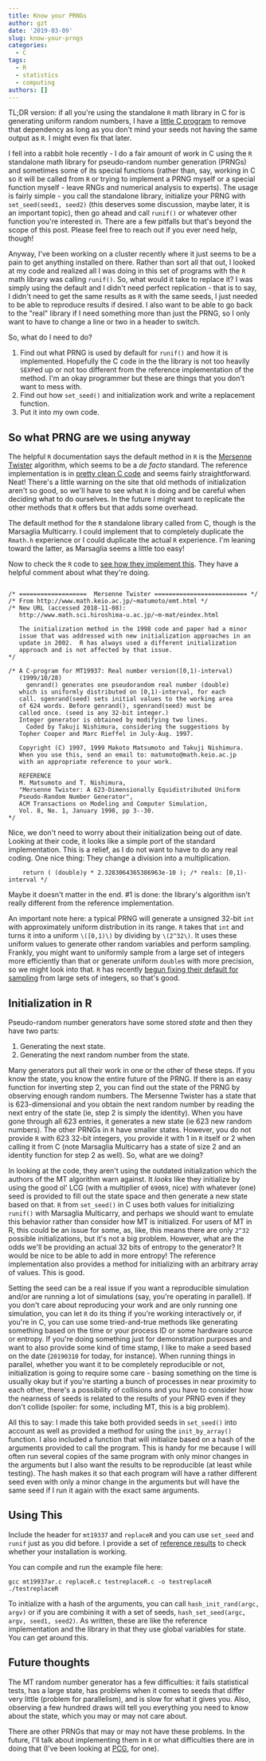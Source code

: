 ```yaml
---
title: Know your PRNGs
author: gzt
date: '2019-03-09'
slug: know-your-prngs
categories:
  - C
tags:
  - R
  - statistics
  - computing
authors: []
---
```


TL;DR version: if all you're using the standalone `R` math library in C for is generating uniform
random numbers, I have a [little C program](https://github.com/gzt/replaceR) to remove 
that dependency as long as you don't mind your seeds not having the same output as `R`. I might
even fix that later.

I fell into a rabbit hole recently - I do a fair amount of work in C using the `R` standalone math
library for pseudo-random number generation (PRNGs) and sometimes some of its special functions
(rather than, say, working in C so it will be called from `R` or trying to implement a PRNG 
myself or a special function myself - leave RNGs and numerical analysis to experts). The usage is 
fairly simple - you call the standalone library, initialize your PRNG with `set_seed(seed1, seed2)`
 (this deserves some discussion, maybe later, it is an important topic), 
 then go ahead and call `runif()` or whatever other function you're interested in. 
 There are a few pitfalls but that's beyond the scope of this 
 post. Please feel free to reach out if you ever need help, though!

Anyway, I've been working on a cluster recently where it just seems to be a pain to get anything
installed on there. Rather than sort all that out, I looked at my code and realized all I was 
doing in this set of programs with the `R` math library was calling `runif()`. So, what would it
take to replace it? I was simply using the default and I didn't need perfect replication - 
that is to say, I didn't need to get the same results as `R` with the same seeds, I just needed
to be able to reproduce results if desired. I also want to be able to go back to the "real"
library if I need something more than just the PRNG, so I only want to have to change a line 
or two in a header to switch.

So, what do I need to do?

1. Find out what PRNG is used by default for `runif()` and how it is implemented. Hopefully
the C code in the the library is not too heavily `SEXP`ed up or not too different from the 
reference implementation of the method. I'm an okay programmer but these are things that you
don't want to mess with.
2. Find out how `set_seed()` and initialization work and write a replacement function.
3. Put it into my own code.


## So what PRNG are we using anyway

The helpful `R` documentation says the default method in `R` is the 
[Mersenne Twister](http://www.math.sci.hiroshima-u.ac.jp/~m-mat/MT/MT2002/emt19937ar.html) 
algorithm, which seems to be a *de facto* standard. The reference implementation is in 
[pretty clean C code](http://www.math.sci.hiroshima-u.ac.jp/~m-mat/MT/MT2002/CODES/mt19937ar.c) and seems fairly straightforward. Neat! There's a little warning on the site that
old methods of initialization aren't so good, so we'll have to see what `R` is doing and
be careful when deciding what to do ourselves. In the future I might want to replicate the
other methods that `R` offers but that adds some overhead.

The default method for the `R` standalone library called from C, though is the Marsaglia Multicarry.
I could implement that to completely duplicate the `Rmath.h` experience or I could duplicate the
actual `R` experience. I'm leaning toward the latter, as Marsaglia seems a little too easy!

Now to check the `R` code to [see how they implement this](https://svn.r-project.org/R/trunk/src/main/RNG.c).
They have a helpful comment about what they're doing.

```

/* ===================  Mersenne Twister ========================== */
/* From http://www.math.keio.ac.jp/~matumoto/emt.html */
/* New URL (accessed 2018-11-08):
   http://www.math.sci.hiroshima-u.ac.jp/~m-mat/eindex.html

   The initialization method in the 1998 code and paper had a minor
   issue that was addressed with new initialization approaches in an
   update in 2002.  R has always used a different initialization
   approach and is not affected by that issue.
*/

/* A C-program for MT19937: Real number version([0,1)-interval)
   (1999/10/28)
     genrand() generates one pseudorandom real number (double)
   which is uniformly distributed on [0,1)-interval, for each
   call. sgenrand(seed) sets initial values to the working area
   of 624 words. Before genrand(), sgenrand(seed) must be
   called once. (seed is any 32-bit integer.)
   Integer generator is obtained by modifying two lines.
     Coded by Takuji Nishimura, considering the suggestions by
   Topher Cooper and Marc Rieffel in July-Aug. 1997.

   Copyright (C) 1997, 1999 Makoto Matsumoto and Takuji Nishimura.
   When you use this, send an email to: matumoto@math.keio.ac.jp
   with an appropriate reference to your work.

   REFERENCE
   M. Matsumoto and T. Nishimura,
   "Mersenne Twister: A 623-Dimensionally Equidistributed Uniform
   Pseudo-Random Number Generator",
   ACM Transactions on Modeling and Computer Simulation,
   Vol. 8, No. 1, January 1998, pp 3--30.
*/
```

Nice, we don't need to worry about their initialization being out of date. 
Looking at their code, it looks like a simple port of the standard implementation. 
This is a relief, as I do not want to have to do any real coding. One nice thing:
They change a division into a multiplication.

```
    return ( (double)y * 2.3283064365386963e-10 ); /* reals: [0,1)-interval */
```
Maybe it doesn't matter in the end. #1 is done: the library's algorithm isn't really 
different from the reference implementation.

An important note here: a typical PRNG will generate a unsigned 32-bit `int` with approximately
uniform distribution in its range. `R` takes that `int` and turns it into a uniform `\([0,1)\)` by 
dividing by `\(2^32\)`. It uses these uniform values to generate other random variables and perform
sampling. Frankly, you might want to uniformly sample from a large set of integers more 
efficiently than that or generate uniform `double`s with more precision, so we might look into 
that. `R` has recently [begun fixing their default for sampling](http://r.789695.n4.nabble.com/Bias-in-R-s-random-integers-td4752563.html) 
from large sets of integers, so that's good.

## Initialization in R 

Pseudo-random number generators have some stored *state* and then they have two parts: 

1. Generating the next state.
2. Generating the next random number from the state.

Many generators put all their work in one or the other of these steps. If you know the state,
you know the entire future of the PRNG. If there is an easy function for inverting step 2,
you can find out the state of the PRNG by observing enough random numbers.
The Mersenne Twister has a state that is 623-dimensional and you obtain the next random number 
by reading the next entry of the state (ie, step 2 is simply the identity). 
When you have gone through all 623 entries, it 
generates a new state (ie 623 new random numbers). The other PRNGs in `R` have smaller states.
However, you do not provide `R` with 623 32-bit integers, you provide it with 1 in `R` 
itself or 2 when calling it from C (note Marsaglia Multicarry has a state of size 2 and an identity function 
for step 2 as well). So, what are we doing?

In looking at the code, they aren't using the outdated initialization which the authors
of the MT algorithm warn against. It *looks* like they initialize by using the good ol' 
LCG (with a multiplier of `69069`, nice) with whatever (one) seed is provided to fill out 
the state space and then generate a new state based on that. 
`R` from `set_seed()` in C uses both values for initializing `runif()` with Marsaglia Multicarry,
and perhaps we should want to emulate this behavior rather than consider how MT is initialized.
For users of MT in R, this could be an issue for some, as, like, 
this means there are only `2^32` possible initializations, but it's not a big problem.
However, what are the odds we'll be providing an actual 32 bits of entropy to the generator?
It would be nice to be able to add in more entropy! The reference implementation also provides
a method for initializing with an arbitrary array of values. This is good.

Setting the seed can be a real issue if you want a reproducible simulation and/or are running a 
lot of simulations (say, you're operating in parallel). If you don't care about reproducing
your work and are only running one simulation, you can let `R` do its thing if you're working
interactively or, if you're in C, you can use some tried-and-true methods like generating 
something based on the time or your process ID or some hardware source or entropy. If you're 
doing something just for demonstration purposes and want to also provide some kind of time stamp,
I like to make a seed based on the date (`20190310` for today, for instance). When running
things in parallel, whether you want it to be completely reproducible or not, initialization is
going to require some care - basing something on the time is usually okay but if you're starting
a bunch of processes in near proximity to each other, there's a possibility of collisions and
you have to consider how the nearness of seeds is related to the results of your PRNG even if
they don't collide (spoiler: for some, including MT, this is a big problem). 

All this to say: I made this take both provided seeds in `set_seed()` into account as well as
provided a method for using the `init_by_array()` function. I also included a function that 
will initialize based on a hash of the arguments provided to call the program. This is handy
for me because I will often run several copies of the same program with only minor changes
in the arguments but I also want the results to be reproducible (at least while testing). 
The hash makes it so that each program will have a rather different seed even with only a 
minor change in the arguments but will have the same seed if I run it again with the exact 
same arguments.

## Using This

Include the header for `mt19337` and `replaceR` and you can use `set_seed` and `runif` just as
you did before. I provide a set of 
[reference results](https://github.com/gzt/replaceR/blob/master/ReplaceResults.txt) to check
whether your installation is working. 

You can compile and run the example file here:

```
gcc mt19937ar.c replaceR.c testreplaceR.c -o testreplaceR
./testreplaceR
```
To initialize with a hash of the arguments, you can call `hash_init_rand(argc, argv)` or
if you are combining it with a set of seeds, `hash_set_seed(argc, argv, seed1, seed2)`. 
As written, these are like the reference implementation and the library in that they use 
global variables for state. You can get around this.

## Future thoughts

The MT random number generator has a few difficulties: it fails statistical tests, has a 
large state, has problems when it comes to seeds that differ very little (problem for parallelism), 
and is slow for what it gives you. Also, observing a few hundred draws will
tell you everything you need to know about the state, which you may or may not care about.

There are other PRNGs that may or may not have these problems. In the future, I'll talk about
implementing them in `R` or what difficulties there are in doing that (I've been looking at
[PCG](https://www.pcg-random.org), for one). 
